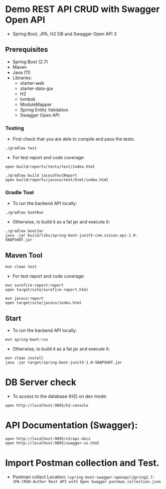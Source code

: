# Demo REST API CRUD with Swagger Open API
- Spring Boot, JPA, H2 DB and Swagger Open API 3

## Prerequisites
- Spring Boot (2.7)
- Maven 
- Java (11)
- Libraries:
  * starter-web 
  * starter-data-jpa
  * H2
  * lombok
  * ModuleMapper
  * Spring Entity Validation 
  * Swagger Open API

### Testing
- First check that you are able to compile and pass the tests:
```
./gradlew test
```

- For test report and code coverage: 

```
open build/reports/tests/test/index.html

./gradlew build jacocoTestReport
open build/reports/jacoco/test/html/index.html
```

### Gradle Tool

- To run the backend API locally: 

```
./gradlew bootRun
```

- Otherwise, to build it as a fat jar and execute it:

```
./gradlew bootJar
java -jar build/libs/spring-boot-junit5-com.vision.api-1.0-SNAPSHOT.jar
```

## Maven Tool
```
mvn clean test
```

- For test report and code coverage: 

```
mvn surefire-report:report
open target/site/surefire-report.html

mvn jacoco:report
open target/site/jacoco/index.html
```

## Start

- To run the backend API locally: 

```
mvn spring-boot:run
```

- Otherwise, to build it as a fat jar and execute it:

```
mvn clean install 
java -jar target/spring-boot-junit5-1.0-SNAPSHOT.jar
```

# DB Server check

- To access to the database (H2) on dev mode:

```
open http://localhost:9095/h2-console 
```

# API Documentation (Swagger): 

```
open http://localhost:9095/v3/api-docs
open http://localhost:9095/swagger-ui.html
```

# Import Postman collection and Test.
- Postman collect Location: `\spring-boot-swagger-openapi\Spring2.7-JPA-CRUD-Author Rest API with Open Swagger.postman_collection.json`

